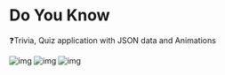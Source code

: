# Do You Know

❓Trivia, Quiz application with JSON data and Animations 

![img](https://i.imgur.com/gwsbHFil.png)
![img](https://i.imgur.com/z0p50lOl.png)
![img](https://media.giphy.com/media/Y1BHxAZ6thiZhg9ceS/giphy.gif)
